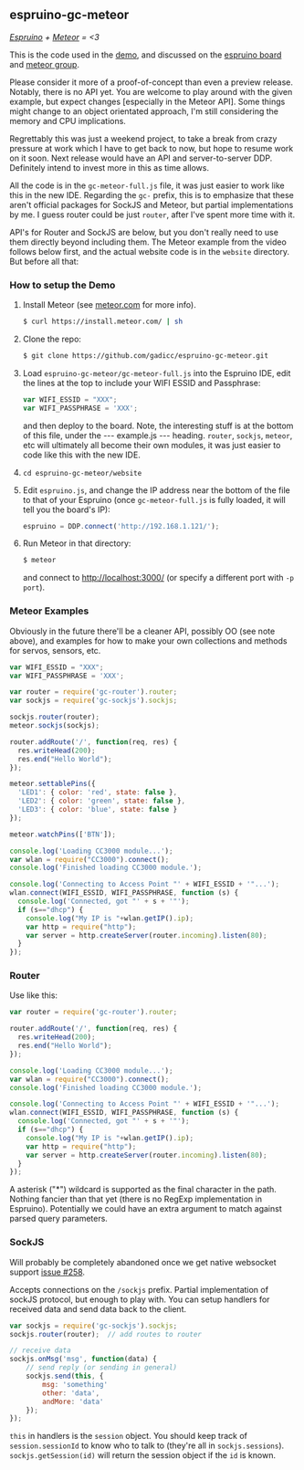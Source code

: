## espruino-gc-meteor

*[Espruino](http://www.espruino.com/) + [Meteor](https://www.meteor.com/) = <3*

This is the code used in the [demo](https://www.youtube.com/watch?v=Pjbq2yqyPYM),
and discussed on the [espruino board](http://forum.espruino.com/conversations/1020/)
and [meteor group](https://groups.google.com/forum/#!topic/meteor-talk/SYCjJk5cpPo).

Please consider it more of a proof-of-concept than even a preview release.
Notably, there is no API yet.  You are welcome to play around with the given
example, but expect changes [especially in the Meteor API].  Some things
might change to an object orientated approach, I'm still considering the
memory and CPU implications.

Regrettably this was just a weekend project, to take a break from crazy pressure
at work which I have to get back to now, but hope to resume work on it soon.  Next
release would have an API and server-to-server DDP.  Definitely intend to invest
more in this as time allows.

All the code is in the `gc-meteor-full.js` file, it was just easier to work like
this in the new IDE.  Regarding the `gc-` prefix, this is to emphasize that these
aren't official packages for SockJS and Meteor, but partial implementations by me.
I guess router could be just `router`, after I've spent more time with it.

API's for Router and SockJS are below, but you don't really need to use them directly
beyond including them.  The Meteor example from the video follows below first, and the
actual website code is in the `website` directory.  But before all that:

### How to setup the Demo

1. Install Meteor (see [meteor.com](http://www.meteor.com/) for more info).

    ```bash
    $ curl https://install.meteor.com/ | sh
    ```

1. Clone the repo:

    ```bash
    $ git clone https://github.com/gadicc/espruino-gc-meteor.git
    ```

1. Load `espruino-gc-meteor/gc-meteor-full.js` into the Espruino IDE, edit the lines
at the top to include your WIFI ESSID and Passphrase:

    ```js
    var WIFI_ESSID = "XXX";
    var WIFI_PASSPHRASE = 'XXX';
    ```
    
    and then deploy to the board.  Note, the interesting stuff is at the bottom of
    this file, under the --- example.js --- heading.  `router`, `sockjs`, `meteor`, etc
    will ultimately all become their own modules, it was just easier to code like this with
    the new IDE.

1. `cd espruino-gc-meteor/website`

1. Edit `espruino.js`, and change the IP address near the bottom of the file to
that of your Espruino (once `gc-meteor-full.js` is fully loaded, it will tell you
the board's IP):

    ```js
    espruino = DDP.connect('http://192.168.1.121/');
    ```

1. Run Meteor in that directory:

    ```js
    $ meteor
    ```

    and connect to [http://localhost:3000/](http://localhost:3000/) (or specify a different port with `-p port`).

### Meteor Examples

Obviously in the future there'll be a cleaner API, possibly OO (see note above),
and examples for how to make your own collections and methods for servos,
sensors, etc.

```js
var WIFI_ESSID = "XXX";
var WIFI_PASSPHRASE = 'XXX';

var router = require('gc-router').router;
var sockjs = require('gc-sockjs').sockjs;

sockjs.router(router);
meteor.sockjs(sockjs);

router.addRoute('/', function(req, res) {
  res.writeHead(200);
  res.end("Hello World");
});

meteor.settablePins({
  'LED1': { color: 'red', state: false },
  'LED2': { color: 'green', state: false },
  'LED3': { color: 'blue', state: false }
});

meteor.watchPins(['BTN']);

console.log('Loading CC3000 module...');
var wlan = require("CC3000").connect();
console.log('Finished loading CC3000 module.');

console.log('Connecting to Access Point "' + WIFI_ESSID + '"...');
wlan.connect(WIFI_ESSID, WIFI_PASSPHRASE, function (s) {
  console.log('Connected, got "' + s + '"');
  if (s=="dhcp") {
    console.log("My IP is "+wlan.getIP().ip);
    var http = require("http");
    var server = http.createServer(router.incoming).listen(80);  
  }
});
```

### Router

Use like this:

```js
var router = require('gc-router').router;

router.addRoute('/', function(req, res) {
  res.writeHead(200);
  res.end("Hello World");
});

console.log('Loading CC3000 module...');
var wlan = require("CC3000").connect();
console.log('Finished loading CC3000 module.');

console.log('Connecting to Access Point "' + WIFI_ESSID + '"...');
wlan.connect(WIFI_ESSID, WIFI_PASSPHRASE, function (s) {
  console.log('Connected, got "' + s + '"');
  if (s=="dhcp") {
    console.log("My IP is "+wlan.getIP().ip);
    var http = require("http");
    var server = http.createServer(router.incoming).listen(80);  
  }
});
```

A asterisk ("*") wildcard is supported as the final character in the
path.  Nothing fancier than that yet (there is no RegExp implementation
in Espruino).  Potentially we could have an extra argument to match
against parsed query parameters.

### SockJS

Will probably be completely abandoned once we get native
websocket support [issue #258](https://github.com/espruino/Espruino/issues/258).

Accepts connections on the `/sockjs` prefix.  Partial implementation
of sockJS protocol, but enough to play with.  You can setup handlers
for received data and send data back to the client.

```js
var sockjs = require('gc-sockjs').sockjs;
sockjs.router(router);  // add routes to router

// receive data
sockjs.onMsg('msg', function(data) {
	// send reply (or sending in general)
	sockjs.send(this, {
		msg: 'something'
		other: 'data',
		andMore: 'data'
	});
});
```

`this` in handlers is the `session` object.  You should keep track of
`session.sessionId` to know who to talk to (they're all in `sockjs.sessions`).
`sockjs.getSession(id)` will return the session object if the `id` is known.
